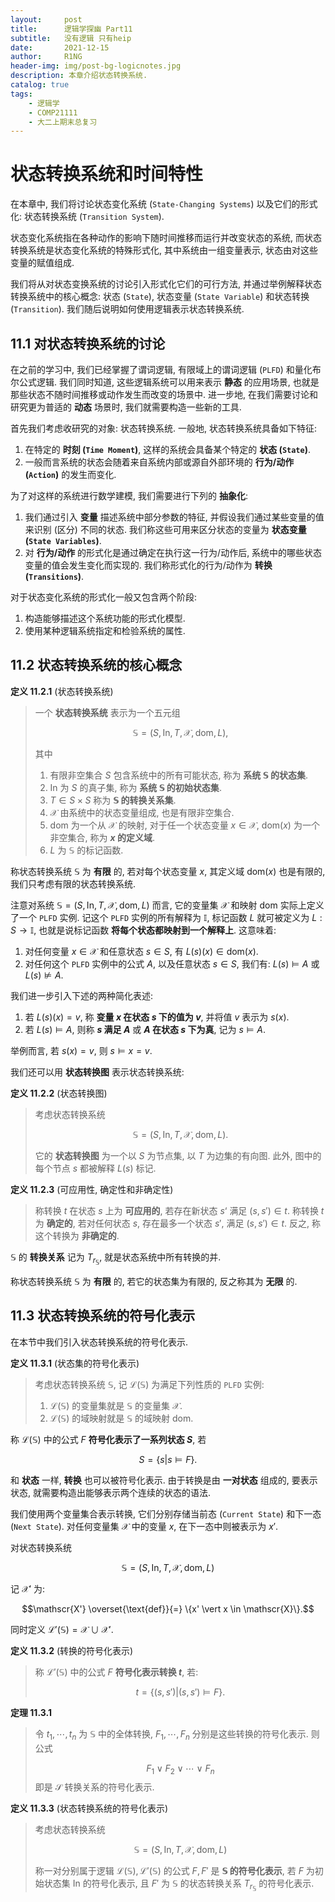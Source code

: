 ```yaml
---
layout:     post
title:      逻辑学探幽 Part11
subtitle:   没有逻辑 只有heip
date:       2021-12-15
author:     R1NG
header-img: img/post-bg-logicnotes.jpg
description: 本章介绍状态转换系统.
catalog: true
tags:
    - 逻辑学
    - COMP21111
    - 大二上期末总复习
---
```


# 状态转换系统和时间特性

在本章中, 我们将讨论状态变化系统 (`State-Changing Systems`) 以及它们的形式化: 状态转换系统 (`Transition System`). 

状态变化系统指在各种动作的影响下随时间推移而运行并改变状态的系统, 而状态转换系统是状态变化系统的特殊形式化, 其中系统由一组变量表示, 状态由对这些变量的赋值组成. 

我们将从对状态变换系统的讨论引入形式化它们的可行方法, 并通过举例解释状态转换系统中的核心概念: 状态 (`State`), 状态变量 (`State Variable`) 和状态转换 (`Transition`). 我们随后说明如何使用逻辑表示状态转换系统. 

## 11.1 对状态转换系统的讨论

在之前的学习中, 我们已经掌握了谓词逻辑, 有限域上的谓词逻辑 (`PLFD`) 和量化布尔公式逻辑. 我们同时知道, 这些逻辑系统可以用来表示 **静态** 的应用场景, 也就是那些状态不随时间推移或动作发生而改变的场景中. 进一步地, 在我们需要讨论和研究更为普适的 **动态** 场景时, 我们就需要构造一些新的工具. 

首先我们考虑收研究的对象: 状态转换系统. 一般地, 状态转换系统具备如下特征:

1. 在特定的 **时刻 (`Time Moment`)**, 这样的系统会具备某个特定的 **状态 (`State`)**.
2. 一般而言系统的状态会随着来自系统内部或源自外部环境的 **行为/动作 (`Action`)** 的发生而变化.

为了对这样的系统进行数学建模, 我们需要进行下列的 **抽象化**:

1. 我们通过引入 **变量** 描述系统中部分参数的特征, 并假设我们通过某些变量的值来识别 (区分) 不同的状态. 我们称这些可用来区分状态的变量为 **状态变量 (`State Variables`)**.
2. 对 **行为/动作** 的形式化是通过确定在执行这一行为/动作后, 系统中的哪些状态变量的值会发生变化而实现的. 我们称形式化的行为/动作为 **转换 (`Transitions`)**. 

对于状态变化系统的形式化一般又包含两个阶段:
1. 构造能够描述这个系统功能的形式化模型.
2. 使用某种逻辑系统指定和检验系统的属性.

## 11.2 状态转换系统的核心概念

**定义 11.2.1** (状态转换系统)
> 一个 **状态转换系统** 表示为一个五元组
> 
> $$\mathbb{S} = (S, \text{In}, T, \mathscr{X}, \text{dom}, L),$$
> 
> 其中
> 1. 有限非空集合 $S$ 包含系统中的所有可能状态, 称为 **系统 $\mathbb{S}$ 的状态集**.
> 2. $\text{In}$ 为 $S$ 的真子集, 称为 **系统 $\mathbb{S}$ 的初始状态集**. 
> 3. $T \in S \times S$ 称为 **$\mathbb{S}$ 的转换关系集**.
> 4. $\mathscr{X}$ 由系统中的状态变量组成, 也是有限非空集合. 
> 5. $\text{dom}$ 为一个从 $\mathscr{X}$ 的映射, 对于任一个状态变量 $x \in \mathscr{X}$, $\text{dom}(x)$ 为一个非空集合, 称为 **$x$ 的定义域**.
> 6. $L$ 为 $\mathbb{S}$ 的标记函数. 

称状态转换系统 $\mathbb{S}$ 为 **有限** 的, 若对每个状态变量 $x$, 其定义域 $\text{dom}(x)$ 也是有限的, 我们只考虑有限的状态转换系统. 

注意对系统 $\mathbb{S} = (S, \text{In}, T, \mathscr{X}, \text{dom}, L)$ 而言, 它的变量集 $\mathscr{X}$ 和映射 $\text{dom}$ 实际上定义了一个 `PLFD` 实例. 记这个 `PLFD` 实例的所有解释为 $\mathbb{I}$, 标记函数 $L$ 就可被定义为 $L: S \rightarrow \mathbb{I}$, 也就是说标记函数 **将每个状态都映射到一个解释上**. 这意味着:

1. 对任何变量 $x \in \mathscr{X}$ 和任意状态 $s \in S$, 有 $L(s)(x) \in \text{dom}(x)$.
2. 对任何这个 `PLFD` 实例中的公式 $A$, 以及任意状态 $s \in S$, 我们有: $L(s) \vDash A$ 或 $L(s) \nvDash A$.

我们进一步引入下述的两种简化表述:

1. 若 $L(s)(x)=v$, 称 **变量 $x$ 在状态 $s$ 下的值为 $v$**, 并将值 $v$ 表示为 $s(x)$.
2. 若 $L(s) \vDash A$, 则称 **$s$ 满足 $A$** 或 **$A$ 在状态 $s$ 下为真**, 记为 $s \vDash A$.

举例而言, 若 $s(x)=v$, 则 $s \vDash x=v$.

我们还可以用 **状态转换图** 表示状态转换系统:

**定义 11.2.2** (状态转换图)
> 考虑状态转换系统
> 
> $$\mathbb{S} = (S, \text{In}, T, \mathscr{X}, \text{dom}, L).$$
> 
> 它的 **状态转换图** 为一个以 $S$ 为节点集, 以 $T$ 为边集的有向图. 此外, 图中的每个节点 $s$ 都被解释 $L(s)$ 标记. 

**定义 11.2.3** (可应用性, 确定性和非确定性)
> 称转换 $t$ 在状态 $s$ 上为 **可应用的**, 若存在新状态 $s‘$ 满足 $(s, s') \in t$. 
> 称转换 $t$ 为 **确定的**, 若对任何状态 $s$, 存在最多一个状态 $s'$, 满足 $(s, s') \in t$. 反之, 称这个转换为 **非确定的**. 

$\mathbb{S}$ 的 **转换关系** 记为 $T_{r_{\mathbb{S}}}$, 就是状态系统中所有转换的并. 

称状态转换系统 $\mathbb{S}$ 为 **有限** 的, 若它的状态集为有限的, 反之称其为 **无限** 的.


## 11.3 状态转换系统的符号化表示

在本节中我们引入状态转换系统的符号化表示. 

**定义 11.3.1** (状态集的符号化表示)
> 考虑状态转换系统 $\mathbb{S}$, 记 $\mathscr{L}(\mathbb{S})$ 为满足下列性质的 `PLFD` 实例: 
> 1. $\mathscr{L}(\mathbb{S})$ 的变量集就是 $\mathbb{S}$ 的变量集 $\mathscr{X}$.
> 2. $\mathscr{L}(\mathbb{S})$ 的域映射就是 $\mathbb{S}$ 的域映射 $\text{dom}$.

称 $\mathscr{L}(\mathbb{S})$ 中的公式 $F$ **符号化表示了一系列状态 $S$**, 若 

$$S = \{s \vert s \vDash F\}.$$

和 **状态** 一样, **转换** 也可以被符号化表示. 由于转换是由 **一对状态** 组成的, 要表示状态, 就需要构造出能够表示两个连续的状态的语法. 

我们使用两个变量集合表示转换, 它们分别存储当前态 (`Current State`) 和下一态 (`Next State`). 对任何变量集 $\mathscr{X}$ 中的变量 $x$, 在下一态中则被表示为 $x'$.

对状态转换系统

$$\mathbb{S} = (S, \text{In}, T, \mathscr{X}, \text{dom}, L)$$

记 $\mathscr{X'}$ 为:

$$\mathscr{X'} \overset{\text{def}}{=} \{x' \vert x \in \mathscr{X}\}.$$

同时定义 $\mathscr{L'}(\mathbb{S}) = \mathscr{X} \cup \mathscr{X'}.$ 

**定义 11.3.2** (转换的符号化表示)
> 称 $\mathscr{L'}(\mathbb{S})$ 中的公式 $F$ **符号化表示转换 $t$**, 若:
> 
> $$t = \{(s, s') \vert (s, s') \vDash F\}.$$

**定理 11.3.1**
> 令 $t_1, \cdots, t_n$ 为 $\mathbb{S}$ 中的全体转换, $F_1, \cdots, F_n$ 分别是这些转换的符号化表示. 则公式
>
>$$F_1 \vee F_2 \vee \cdots \vee F_n$$
> 即是 $\mathscr{S}$ 转换关系的符号化表示.

**定义 11.3.3** (状态转换系统的符号化表示)
> 考虑状态转换系统
>
> $$\mathbb{S} = (S, \text{In}, T, \mathscr{X}, \text{dom}, L)$$
> 
> 称一对分别属于逻辑 $\mathscr{L}(\mathbb{S}), \mathscr{L'}(\mathbb{S})$ 的公式 $F, F'$ 是 **$\mathbb{S}$ 的符号化表示**, 若 $F$ 为初始状态集 $\text{In}$ 的符号化表示, 且 $F'$ 为 $\mathbb{S}$ 的状态转换关系 $T_{r_{\mathbb{S}}}$ 的符号化表示. 
